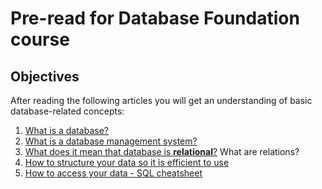 # Pre-read for Database Foundation course

## Objectives

After reading the following articles you will get an understanding of basic database-related concepts:

1. [What is a database?](./intro-databases.md)
2. [What is a database management system?](./intro-dbms.md)
3. [What does it mean that database is **relational**?](./intro-relational-data-model.md) What are relations?
4. [How to structure your data so it is efficient to use](./intro-diagram-making-and-reading.md)
5. [How to access your data - SQL cheatsheet](./intro-sql.md)

